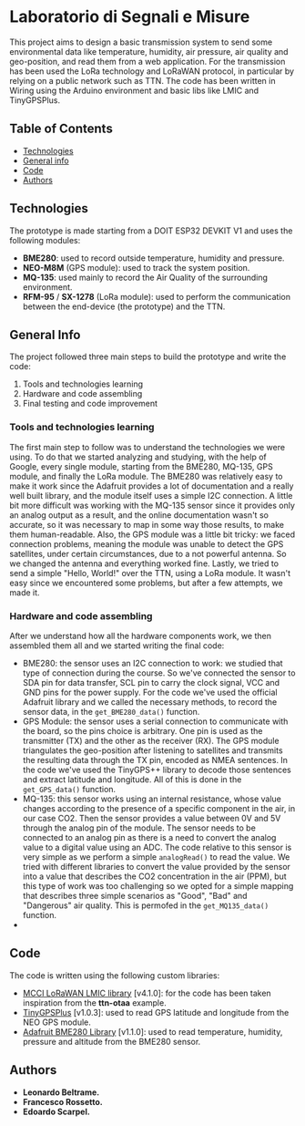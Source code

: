 
# Laboratorio di Segnali e Misure

This project aims to design a basic transmission system to send some environmental data like temperature, humidity, air pressure, air quality and geo-position, and read them from a web application. For the transmission has been used the LoRa technology and LoRaWAN protocol, in particular by relying on a public network such as TTN. The code has been written in Wiring using the Arduino environment and basic libs like LMIC and TinyGPSPlus.

## Table of Contents
* [Technologies](#technologies)
* [General info](#general-info)
* [Code](#code)
* [Authors](#authors)

## Technologies

The prototype is made starting from a DOIT ESP32 DEVKIT V1 and uses the following modules:
* **BME280**: used to record outside temperature, humidity and pressure.
* **NEO-M8M** (GPS module): used to track the system position.
* **MQ-135**: used mainly to record the Air Quality of the surrounding environment.
* **RFM-95** / **SX-1278** (LoRa module): used to perform the communication between the end-device (the prototype) and the TTN.

## General Info

The project followed three main steps to build the prototype and write the code:
1. Tools and technologies learning
2. Hardware and code assembling
3. Final testing and code improvement

### Tools and technologies learning

The first main step to follow was to understand the technologies we were using. To do that we started analyzing and studying, with the help of Google, every single module, starting from the BME280, MQ-135, GPS module, and finally the LoRa module. The BME280 was relatively easy to make it work since the Adafruit provides a lot of documentation and a really well built library, and the module itself uses a simple I2C connection. A little bit more difficult was working with the MQ-135 sensor since it provides only an analog output as a result, and the online documentation wasn't so accurate, so it was necessary to map in some way those results, to make them human-readable. Also, the GPS module was a little bit tricky: we faced connection problems, meaning the module was unable to detect the GPS satellites, under certain circumstances, due to a not powerful antenna. So we changed the antenna and everything worked fine. Lastly, we tried to send a simple "Hello, World!" over the TTN, using a LoRa module. It wasn't easy since we encountered some problems, but after a few attempts, we made it.

### Hardware and code assembling

After we understand how all the hardware components work, we then assembled them all and we started writing the final code:

- BME280: the sensor uses an I2C connection to work: we studied that type of connection during the course. So we've connected the sensor to SDA pin for data transfer, SCL pin to carry the clock signal, VCC and GND pins for the power supply. For the code we've used the official Adafruit library and we called the necessary methods, to record the sensor data, in the `get_BME280_data()` function.
- GPS Module: the sensor uses a serial connection to communicate with the board, so the pins choice is arbitrary. One pin is used as the transmitter (TX) and the other as the receiver (RX). The GPS module triangulates the geo-position after listening to satellites and transmits the resulting data through the TX pin, encoded as NMEA sentences. In the code we've used the TinyGPS++ library to decode those sentences and extract latitude and longitude. All of this is done in the `get_GPS_data()` function.
- MQ-135: this sensor works using an internal resistance, whose value changes according to the presence of a specific component in the air, in our case CO2. Then the sensor provides a value between 0V and 5V through the analog pin of the module. The sensor needs to be connected to an analog pin as there is a need to convert the analog value to a digital value using an ADC. The code relative to this sensor is very simple as we perform a simple `analogRead()` to read the value. We tried with different libraries to convert the value provided by the sensor into a value that describes the CO2 concentration in the air (PPM), but this type of work was too challenging so we opted for a simple mapping that describes three simple scenarios as "Good", "Bad" and "Dangerous" air quality. This is permofed in the `get_MQ135_data()` function.
- 

## Code

The code is written using the following custom libraries:
* [MCCI LoRaWAN LMIC library](https://github.com/mcci-catena/arduino-lmic) [v4.1.0]: for the code has been taken inspiration from the **ttn-otaa** example.
* [TinyGPSPlus](https://github.com/mikalhart/TinyGPSPlus) [v1.0.3]: used to read GPS latitude and longitude from the NEO GPS module.
* [Adafruit BME280 Library](https://github.com/adafruit/Adafruit_BME280_Library) [v1.1.0]: used to read temperature, humidity, pressure and altitude from the BME280 sensor.

## Authors

* **Leonardo Beltrame.**
* **Francesco Rossetto.**
* **Edoardo Scarpel.**

